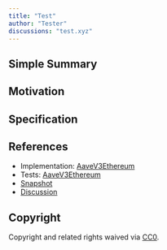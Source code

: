 ```yaml
---
title: "Test"
author: "Tester"
discussions: "test.xyz"
---
```


## Simple Summary

## Motivation

## Specification

## References

- Implementation: [AaveV3Ethereum](https://github.com/bgd-labs/aave-proposals-v3/blob/main/src/20240126_AaveV3Ethereum_Test/AaveV3Ethereum_Test_20240126.sol)
- Tests: [AaveV3Ethereum](https://github.com/bgd-labs/aave-proposals-v3/blob/main/src/20240126_AaveV3Ethereum_Test/AaveV3Ethereum_Test_20240126.t.sol)
- [Snapshot](test.com)
- [Discussion](test.xyz)

## Copyright

Copyright and related rights waived via [CC0](https://creativecommons.org/publicdomain/zero/1.0/).
